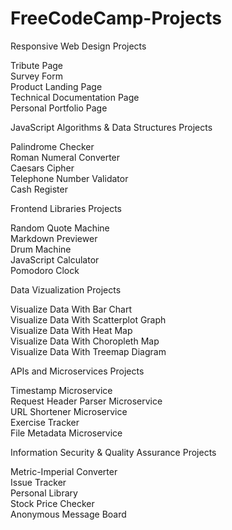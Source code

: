 # FreeCodeCamp-Projects

Responsive Web Design Projects

 Tribute Page <br>
 Survey Form <br>
 Product Landing Page <br>
 Technical Documentation Page <br>
 Personal Portfolio Page <br>
 
JavaScript Algorithms & Data Structures Projects

 Palindrome Checker <br>
 Roman Numeral Converter <br>
 Caesars Cipher <br>
 Telephone Number Validator <br>
 Cash Register <br>
 
Frontend Libraries Projects

 Random Quote Machine <br>
 Markdown Previewer <br>
 Drum Machine <br>
 JavaScript Calculator <br>
 Pomodoro Clock <br>
 
Data Vizualization Projects

 Visualize Data With Bar Chart <br>
 Visualize Data With Scatterplot Graph <br>
 Visualize Data With Heat Map <br>
 Visualize Data With Choropleth Map <br>
 Visualize Data With Treemap Diagram <br>
 
APIs and Microservices Projects

 Timestamp Microservice <br>
 Request Header Parser Microservice <br>
 URL Shortener Microservice <br>
 Exercise Tracker <br>
 File Metadata Microservice <br>

Information Security & Quality Assurance Projects

 Metric-Imperial Converter <br>
 Issue Tracker <br>
 Personal Library <br>
 Stock Price Checker <br>
 Anonymous Message Board <br>
